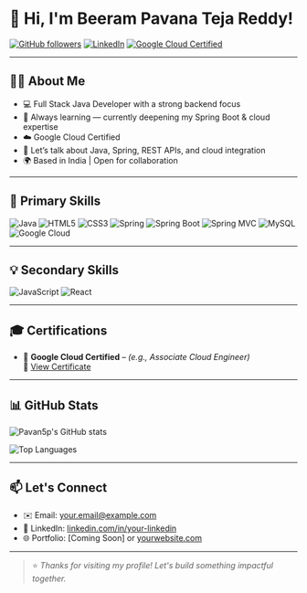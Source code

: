 # 👋 Hi, I'm Beeram Pavana Teja Reddy!

[![GitHub followers](https://img.shields.io/github/followers/Pavan5p?label=Follow&style=social)](https://github.com/Pavan5p)
[![LinkedIn](https://img.shields.io/badge/LinkedIn-blue?logo=linkedin&style=flat&logoColor=white)](https://www.linkedin.com/in/your-linkedin/) <!-- Replace with your LinkedIn -->
[![Google Cloud Certified](https://img.shields.io/badge/Certified-Google%20Cloud-blue?logo=googlecloud)](https://www.credential.net/) <!-- Optional: add your cert link -->

---

## 👨‍💻 About Me

- 💻 Full Stack Java Developer with a strong backend focus
- 🧠 Always learning — currently deepening my Spring Boot & cloud expertise
- ☁️ Google Cloud Certified
- 💬 Let’s talk about Java, Spring, REST APIs, and cloud integration
- 🌍 Based in India | Open for collaboration

---

## 🔧 Primary Skills

![Java](https://img.shields.io/badge/Java-%23007396.svg?style=flat&logo=java&logoColor=white)
![HTML5](https://img.shields.io/badge/HTML5-%23E34F26.svg?style=flat&logo=html5&logoColor=white)
![CSS3](https://img.shields.io/badge/CSS3-%231572B6.svg?style=flat&logo=css3&logoColor=white)
![Spring](https://img.shields.io/badge/Spring-%236DB33F.svg?style=flat&logo=spring&logoColor=white)
![Spring Boot](https://img.shields.io/badge/SpringBoot-%236DB33F.svg?style=flat&logo=springboot&logoColor=white)
![Spring MVC](https://img.shields.io/badge/SpringMVC-%236DB33F.svg?style=flat&logo=spring&logoColor=white)
![MySQL](https://img.shields.io/badge/MySQL-%234479A1.svg?style=flat&logo=mysql&logoColor=white)
![Google Cloud](https://img.shields.io/badge/GoogleCloud-%234285F4.svg?style=flat&logo=google-cloud&logoColor=white)

---

## 💡 Secondary Skills

![JavaScript](https://img.shields.io/badge/JavaScript-%23F7DF1E.svg?style=flat&logo=javascript&logoColor=black)
![React](https://img.shields.io/badge/React-%2361DAFB.svg?style=flat&logo=react&logoColor=black)

---

## 🎓 Certifications

- 📄 **Google Cloud Certified** – *(e.g., Associate Cloud Engineer)*  
  🔗 [View Certificate](https://www.credential.net/) <!-- Add actual cert link if available -->

---

## 📊 GitHub Stats

![Pavan5p's GitHub stats](https://github-readme-stats.vercel.app/api?username=Pavan5p&show_icons=true&theme=default)

![Top Languages](https://github-readme-stats.vercel.app/api/top-langs/?username=Pavan5p&layout=compact&theme=default)

---

## 📫 Let's Connect

- ✉️ Email: [your.email@example.com](mailto:your.email@example.com) <!-- Replace with your email -->
- 🔗 LinkedIn: [linkedin.com/in/your-linkedin](https://www.linkedin.com/in/your-linkedin) <!-- Replace with real link -->
- 🌐 Portfolio: [Coming Soon] or [yourwebsite.com](https://yourwebsite.com)

---

> ⭐ *Thanks for visiting my profile! Let's build something impactful together.*

